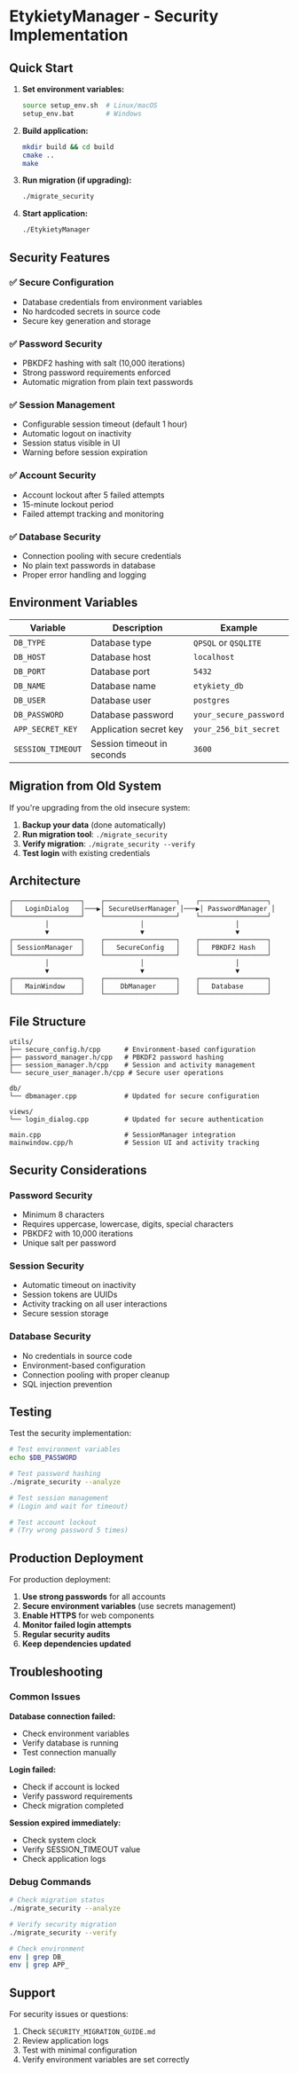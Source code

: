 # EtykietyManager - Security Implementation

## Quick Start

1. **Set environment variables:**
   ```bash
   source setup_env.sh  # Linux/macOS
   setup_env.bat        # Windows
   ```

2. **Build application:**
   ```bash
   mkdir build && cd build
   cmake ..
   make
   ```

3. **Run migration (if upgrading):**
   ```bash
   ./migrate_security
   ```

4. **Start application:**
   ```bash
   ./EtykietyManager
   ```

## Security Features

### ✅ Secure Configuration
- Database credentials from environment variables
- No hardcoded secrets in source code
- Secure key generation and storage

### ✅ Password Security
- PBKDF2 hashing with salt (10,000 iterations)
- Strong password requirements enforced
- Automatic migration from plain text passwords

### ✅ Session Management
- Configurable session timeout (default 1 hour)
- Automatic logout on inactivity
- Session status visible in UI
- Warning before session expiration

### ✅ Account Security
- Account lockout after 5 failed attempts
- 15-minute lockout period
- Failed attempt tracking and monitoring

### ✅ Database Security
- Connection pooling with secure credentials
- No plain text passwords in database
- Proper error handling and logging

## Environment Variables

| Variable | Description | Example |
|----------|-------------|---------|
| `DB_TYPE` | Database type | `QPSQL` or `QSQLITE` |
| `DB_HOST` | Database host | `localhost` |
| `DB_PORT` | Database port | `5432` |
| `DB_NAME` | Database name | `etykiety_db` |
| `DB_USER` | Database user | `postgres` |
| `DB_PASSWORD` | Database password | `your_secure_password` |
| `APP_SECRET_KEY` | Application secret key | `your_256_bit_secret` |
| `SESSION_TIMEOUT` | Session timeout in seconds | `3600` |

## Migration from Old System

If you're upgrading from the old insecure system:

1. **Backup your data** (done automatically)
2. **Run migration tool**: `./migrate_security`
3. **Verify migration**: `./migrate_security --verify`
4. **Test login** with existing credentials

## Architecture

```
┌─────────────────┐    ┌──────────────────┐    ┌─────────────────┐
│   LoginDialog   │───▶│ SecureUserManager │───▶│ PasswordManager │
└─────────────────┘    └──────────────────┘    └─────────────────┘
         │                       │                       │
         ▼                       ▼                       ▼
┌─────────────────┐    ┌──────────────────┐    ┌─────────────────┐
│ SessionManager  │    │   SecureConfig   │    │   PBKDF2 Hash   │
└─────────────────┘    └──────────────────┘    └─────────────────┘
         │                       │                       │
         ▼                       ▼                       ▼
┌─────────────────┐    ┌──────────────────┐    ┌─────────────────┐
│   MainWindow    │    │    DbManager     │    │   Database      │
└─────────────────┘    └──────────────────┘    └─────────────────┘
```

## File Structure

```
utils/
├── secure_config.h/cpp      # Environment-based configuration
├── password_manager.h/cpp   # PBKDF2 password hashing
├── session_manager.h/cpp    # Session and activity management
└── secure_user_manager.h/cpp # Secure user operations

db/
└── dbmanager.cpp            # Updated for secure configuration

views/
└── login_dialog.cpp         # Updated for secure authentication

main.cpp                     # SessionManager integration
mainwindow.cpp/h             # Session UI and activity tracking
```

## Security Considerations

### Password Security
- Minimum 8 characters
- Requires uppercase, lowercase, digits, special characters
- PBKDF2 with 10,000 iterations
- Unique salt per password

### Session Security
- Automatic timeout on inactivity
- Session tokens are UUIDs
- Activity tracking on all user interactions
- Secure session storage

### Database Security
- No credentials in source code
- Environment-based configuration
- Connection pooling with proper cleanup
- SQL injection prevention

## Testing

Test the security implementation:

```bash
# Test environment variables
echo $DB_PASSWORD

# Test password hashing
./migrate_security --analyze

# Test session management
# (Login and wait for timeout)

# Test account lockout
# (Try wrong password 5 times)
```

## Production Deployment

For production deployment:

1. **Use strong passwords** for all accounts
2. **Secure environment variables** (use secrets management)
3. **Enable HTTPS** for web components
4. **Monitor failed login attempts**
5. **Regular security audits**
6. **Keep dependencies updated**

## Troubleshooting

### Common Issues

**Database connection failed:**
- Check environment variables
- Verify database is running
- Test connection manually

**Login failed:**
- Check if account is locked
- Verify password requirements
- Check migration completed

**Session expired immediately:**
- Check system clock
- Verify SESSION_TIMEOUT value
- Check application logs

### Debug Commands

```bash
# Check migration status
./migrate_security --analyze

# Verify security migration
./migrate_security --verify

# Check environment
env | grep DB_
env | grep APP_
```

## Support

For security issues or questions:
1. Check `SECURITY_MIGRATION_GUIDE.md`
2. Review application logs
3. Test with minimal configuration
4. Verify environment variables are set correctly